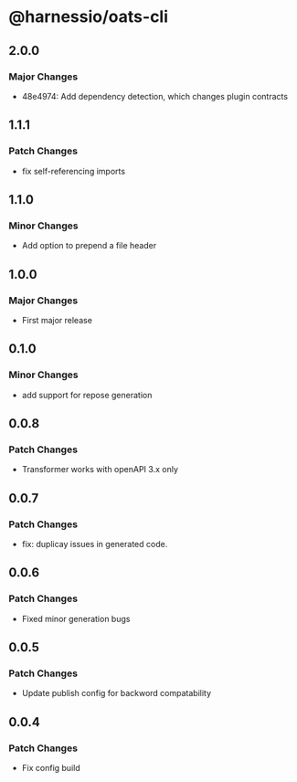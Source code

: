 # @harnessio/oats-cli

## 2.0.0

### Major Changes

- 48e4974: Add dependency detection, which changes plugin contracts

## 1.1.1

### Patch Changes

- fix self-referencing imports

## 1.1.0

### Minor Changes

- Add option to prepend a file header

## 1.0.0

### Major Changes

- First major release

## 0.1.0

### Minor Changes

- add support for repose generation

## 0.0.8

### Patch Changes

- Transformer works with openAPI 3.x only

## 0.0.7

### Patch Changes

- fix: duplicay issues in generated code.

## 0.0.6

### Patch Changes

- Fixed minor generation bugs

## 0.0.5

### Patch Changes

- Update publish config for backword compatability

## 0.0.4

### Patch Changes

- Fix config build
